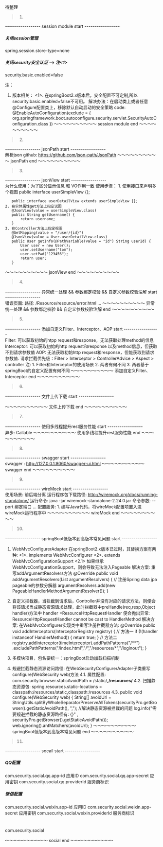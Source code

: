 待整理  
> 1.
------------------ session module start ------------------   
##### 关闭session管理 
spring.session.store-type=none
##### 关闭security安全认证 --> 注<1>
security.basic.enabled=false

注：
 1. 版本相关：
 	<1>. 在springBoot2.x版本后，安全配置不可定制,所以security.basic.enabled=false不可用。
 		 解决办法：在启动类上或者任意@Configure配置类上，移除默认自动启动的安全策略
 		 code: @EnableAutoConfiguration(exclude = {
        			org.springframework.boot.autoconfigure.security.servlet.SecurityAutoConfiguration.class
		 	   })
～～～～～～～～～～  session module end ～～～～～～～～～～  


> 2.
------------------ jsonPath start ------------------  
解析json
github: https://github.com/json-path/JsonPath
～～～～～～～～～～ jsonPath end ～～～～～～～～～～  

>3.
------------------ jsonView start ------------------  
为什么使用：为了区分显示信息 和 VO作用一致
使用步骤：
	1. 使用接口来声明多个视图
	   public interface userSimpleView {};

       public interface userDetailView extends userSimpleView {};
	2. 在实体属性get方法上指定试图
	   @JsonView(value = userSimpleView.class)
	   public String getUsername() {
	       return username;
	   }
	3. 在Controller方法上指定视图
	   @GetMapping(value = "/user/{id}")
	   @JsonView(value = User.userDetailView.class)
	   public User getInfo(@PathVariable(value = "id") String userId) {
	       User user = new User();
	       user.setUsername("tom");
	       user.setPwd("123456");
	       return user;
	   }
～～～～～～～～～～ jsonView end ～～～～～～～～～～  

>4.
------------------ 异常统一处理 && 参数绑定校验 && 自定义参数校验注解 start ------------------  
 错误页面: 
 		 路径: /Resource/resource/error.html ...
～～～～～～～～～～ 异常统一处理 && 参数绑定校验 && 自定义参数校验注解 end ～～～～～～～～～～  

>5.
------------------ 添加自定义Filter、Interceptor、AOP start ------------------  
 Filter: 可以获取初始的htpp request和response，无法获取处理method的信息
 Interceptor: 可以获取初始的http request和response 以及method信息，但获取不到请求参数值
 AOP: 无法获取初始http request和response，但能获取到请求参数值.
 请求拦截优先级：Filter > Interceptor > ControllerAdvice > Aspect > controller
 注: 
 	1. Filter和Interceptor的使用场景
 	2. 两者有何不同
 	3. 两者基于springBoot的自定义配置有何不同
～～～～～～～～～～ 添加自定义Filter、Interceptor end ～～～～～～～～～～  

>6.
------------------ 文件上传下载 start ------------------  
 
～～～～～～～～～～ 文件上传下载 end ～～～～～～～～～～  

>7.
------------------ 使用多线程提升rest服务性能 start ------------------  
异步: Callable 
～～～～～～～～～～ 使用多线程提升rest服务性能 end ～～～～～～～～～～  

>8.
------------------ swagger start ------------------  
swagger : http://127.0.0.1:8060/swagger-ui.html
～～～～～～～～～～ swagger end ～～～～～～～～～～  

>9.
------------------ wireMock start ------------------  
使用场景: 前后端分离
运行程序包下载路径: http://wiremock.org/docs/running-standalone/
运行命令:  java -jar wiremock-standalone-2.24.0.jar 
命令参数:  --port 绑定端口 ...
配置服务: 
	  1. 编写Java代码，将wireMock配置项置入进wireMock运行程序中
～～～～～～～～～～ wireMock end ～～～～～～～～～～  

>10.
------------------ springBoot低版本到高版本常见问题 start ------------------  
1. WebMvcConfigurerAdapter 在springBoot2.x版本已过时，其替换方案有两种:
	<1>. implements WebMvcConfigurer
	<2>. extends WebMvcConfigurationSupport
		<2.1> 如果继承 WebMvcConfigurationSupport，则会导致无法注入Pageable
			  解决方案: 重写addArgumentResolvers方法
			  @Override
		      public void addArgumentResolvers(List<HandlerMethodArgumentResolver> argumentResolvers) {
		          // 注册Spring data jpa pageable的参数分解器
		          argumentResolvers.add(new PageableHandlerMethodArgumentResolver());
		      }

2. 自定义拦截器，当拦截到请求后，Controller并没有对应的请求方法，则便会将该请求当成静态资源请求处理，此时拦截器中preHandle(req,resp,Object handler)方法中 
   handler =ResourceHttpRequestHandler 便会抛出异常: ResourceHttpRequestHandler cannot be cast to HandlerMethod
   解决方案:
   		在WebMvcConfigurer实现类中重写注册拦截器方法: 
   						 @Override
						 public void addInterceptors(InterceptorRegistry registry) {
						 	 // 方法一
						 	 if (!(handler instanceof HandlerMethod)) {
					            return true;
					         }
					         // 方法二
							 registry.addInterceptor(timeInterceptor).addPathPatterns("/**")
									.excludePathPatterns("/index.html","/","/resources/*","/loginout");
						 }
3. 多模块项目，包名要统一：springBoot启动加载扫描机制
4. 规避拦截静态资源访问路径: 
	在WebSecurityConfigurerAdapter子类重写configure(WebSecurity web)方法
	4.1. 属性配置: com.security.browser.staticAvoidPath = /static/**,/resources/**
	4.2. 扫描静态资源包: spring.resources.static-locations = classpath:/resources/static,classpath:/resources
	4.3.
	public void configure(WebSecurity web) {
		String[] avoidUrl = StringUtils.splitByWholeSeparatorPreserveAllTokens(securityPro.getBrowser().getStaticAvoidPath(), ",");
		//解决静态资源被拦截的问题
		log.info("需要规避拦截的静态资源路径有: {}" , securityPro.getBrowser().getStaticAvoidPath());
		web.ignoring().antMatchers(avoidUrl);
	}
～～～～～～～～～～ springBoot低版本到高版本常见问题 end ～～～～～～～～～～  

>11.
------------------ socail start ------------------  
##### QQ配置
com.security.social.qq.app-id 应用ID
com.security.social.qq.app-secret 应用密钥
com.security.social.qq.providerId 服务商标识

##### 微信配置
com.security.social.weixin.app-id 应用ID
com.security.social.weixin.app-secret 应用密钥
com.security.social.weixin.providerId 服务商标识

#
com.security.social

～～～～～～～～～～ social end ～～～～～～～～～～
